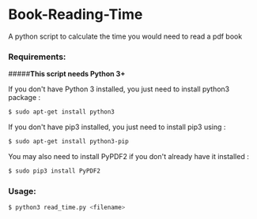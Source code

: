 # Book-Reading-Time
A python script to calculate the time you would need to read a pdf book

### Requirements:

#####**This script needs Python 3+**

If you don't have Python 3 installed, you just need to install python3 package :

```bash
$ sudo apt-get install python3
```

If you don't have pip3 installed, you just need to install pip3 using :

```bash
$ sudo apt-get install python3-pip
```

You may also need to install PyPDF2 if you don't already have it installed :
```bash
$ sudo pip3 install PyPDF2

```
### Usage:

```bash
$ python3 read_time.py <filename>
```
